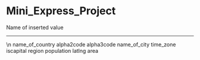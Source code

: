 # Mini_Express_Project

Name of inserted value
___
\n
name_of_country
alpha2code
alpha3code
name_of_city
time_zone
iscapital
region
population
latlng
area

